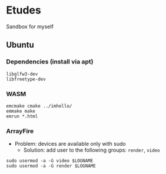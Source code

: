 # Etudes
Sandbox for myself

## Ubuntu
### Dependencies (install via apt)
```
libglfw3-dev
libfreetype-dev
```

### WASM
```
emcmake cmake ../imhello/
emmake make
emrun *.html
```
### ArrayFire
- Problem: devices are available only with sudo
  - Solution: add user to the following groups: `render`, `video` 
```
sudo usermod -a -G video $LOGNAME
sudo usermod -a -G render $LOGNAME
```

